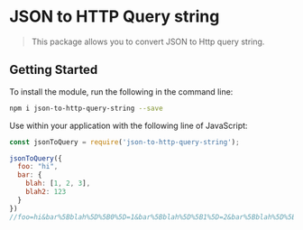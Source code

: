 # JSON to HTTP Query string
> This package allows you to convert JSON to Http query string.

## Getting Started
To install the module, run the following in the command line:
```bash
npm i json-to-http-query-string --save
```
Use within your application with the following line of JavaScript:
```js
const jsonToQuery = require('json-to-http-query-string');

jsonToQuery({
  foo: "hi",
  bar: {
    blah: [1, 2, 3],
    blah2: 123
  }
}) 
//foo=hi&bar%5Bblah%5D%5B0%5D=1&bar%5Bblah%5D%5B1%5D=2&bar%5Bblah%5D%5B2%5D=3&bar%5Bblah2%5D=123
```